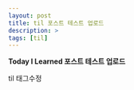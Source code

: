 ```yaml
---
layout: post
title: til 포스트 테스트 업로드
description: >
tags: [til]
---
```


**Today I Learned 포스트 테스트 업로드** 

til 태그수정